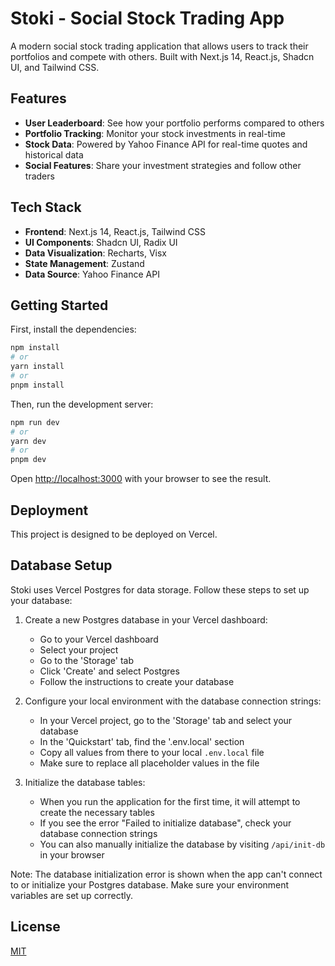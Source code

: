 # Stoki - Social Stock Trading App

A modern social stock trading application that allows users to track their portfolios and compete with others. Built with Next.js 14, React.js, Shadcn UI, and Tailwind CSS.

## Features

- **User Leaderboard**: See how your portfolio performs compared to others
- **Portfolio Tracking**: Monitor your stock investments in real-time
- **Stock Data**: Powered by Yahoo Finance API for real-time quotes and historical data
- **Social Features**: Share your investment strategies and follow other traders

## Tech Stack

- **Frontend**: Next.js 14, React.js, Tailwind CSS
- **UI Components**: Shadcn UI, Radix UI
- **Data Visualization**: Recharts, Visx
- **State Management**: Zustand
- **Data Source**: Yahoo Finance API

## Getting Started

First, install the dependencies:

```bash
npm install
# or
yarn install
# or
pnpm install
```

Then, run the development server:

```bash
npm run dev
# or
yarn dev
# or
pnpm dev
```

Open [http://localhost:3000](http://localhost:3000) with your browser to see the result.

## Deployment

This project is designed to be deployed on Vercel.

## Database Setup

Stoki uses Vercel Postgres for data storage. Follow these steps to set up your database:

1. Create a new Postgres database in your Vercel dashboard:
   - Go to your Vercel dashboard
   - Select your project
   - Go to the 'Storage' tab
   - Click 'Create' and select Postgres
   - Follow the instructions to create your database

2. Configure your local environment with the database connection strings:
   - In your Vercel project, go to the 'Storage' tab and select your database
   - In the 'Quickstart' tab, find the '.env.local' section
   - Copy all values from there to your local `.env.local` file
   - Make sure to replace all placeholder values in the file

3. Initialize the database tables:
   - When you run the application for the first time, it will attempt to create the necessary tables
   - If you see the error "Failed to initialize database", check your database connection strings
   - You can also manually initialize the database by visiting `/api/init-db` in your browser

Note: The database initialization error is shown when the app can't connect to or initialize your Postgres database. Make sure your environment variables are set up correctly.

## License

[MIT](LICENSE) 